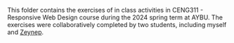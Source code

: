 This folder contains the exercises of in class activities in CENG311 - Responsive Web Design course during the 2024 spring term at AYBU. The exercises were collaboratively completed by two students, including myself and [Zeynep](https://github.com/zeynepgokdogan).